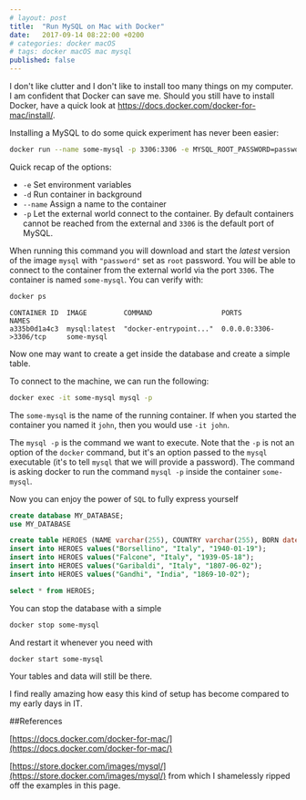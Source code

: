 ```yaml
---
# layout: post
title:  "Run MySQL on Mac with Docker"
date:   2017-09-14 08:22:00 +0200
# categories: docker macOS
# tags: docker macOS mac mysql
published: false
---
```


I don't like clutter and I don't like to install too many things on my computer. I am confident that Docker can save me. Should you still have to install Docker, have a quick look at https://docs.docker.com/docker-for-mac/install/. 

Installing a MySQL to do some quick experiment has never been easier:

```sh
docker run --name some-mysql -p 3306:3306 -e MYSQL_ROOT_PASSWORD=password -d mysql:latest
```

Quick recap of the options:

* `-e` Set environment variables
* `-d` Run container in background
* `--name` Assign a name to the container
* `-p` Let the external world connect to the container. By default containers cannot be reached from the external and `3306` is the default port of MySQL.

When running this command you will download and start the *latest* version of the image `mysql` with `"password"` set as `root` password. You will be able to connect to the container from the external world via the port `3306`. The container is named `some-mysql`. You can verify with:
```sh
docker ps
```

```
CONTAINER ID  IMAGE         COMMAND                 PORTS                      NAMES
a335b0d1a4c3  mysql:latest  "docker-entrypoint..."  0.0.0.0:3306->3306/tcp     some-mysql
```

Now one may want to create a get inside the database and create a simple table.

To connect to the machine, we can run the following:

```sh
docker exec -it some-mysql mysql -p
```

The `some-mysql` is the name of the running container. If when you started the container you named it `john`, then you would use `-it john`.

The `mysql -p` is the command we want to execute. Note that the `-p` is not an option of the `docker` command, but it's an option passed to the `mysql` executable (it's to tell `mysql` that we will provide a password). The command is asking docker to run the command `mysql -p` inside the container `some-mysql`.

Now you can enjoy the power of `SQL` to fully express yourself

```sql
create database MY_DATABASE;
use MY_DATABASE

create table HEROES (NAME varchar(255), COUNTRY varchar(255), BORN date);
insert into HEROES values("Borsellino", "Italy", "1940-01-19");
insert into HEROES values("Falcone", "Italy", "1939-05-18");
insert into HEROES values("Garibaldi", "Italy", "1807-06-02");
insert into HEROES values("Gandhi", "India", "1869-10-02");

select * from HEROES;
```

You can stop the database with a simple

```sh
docker stop some-mysql
```

And restart it whenever you need with

```sh
docker start some-mysql
```

Your tables and data will still be there.

I find really amazing how easy this kind of setup has become compared to my early days in IT.


##References

[https://docs.docker.com/docker-for-mac/](https://docs.docker.com/docker-for-mac/)

[https://store.docker.com/images/mysql/](https://store.docker.com/images/mysql/) from which I shamelessly ripped off the examples in this page.

